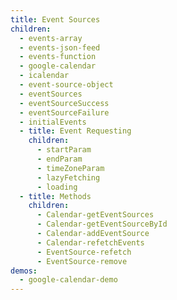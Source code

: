 ```yaml
---
title: Event Sources
children:
  - events-array
  - events-json-feed
  - events-function
  - google-calendar
  - icalendar
  - event-source-object
  - eventSources
  - eventSourceSuccess
  - eventSourceFailure
  - initialEvents
  - title: Event Requesting
    children:
      - startParam
      - endParam
      - timeZoneParam
      - lazyFetching
      - loading
  - title: Methods
    children:
      - Calendar-getEventSources
      - Calendar-getEventSourceById
      - Calendar-addEventSource
      - Calendar-refetchEvents
      - EventSource-refetch
      - EventSource-remove
demos:
  - google-calendar-demo
---
```

